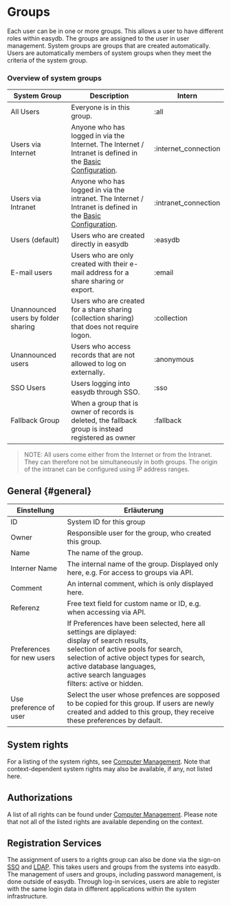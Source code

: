 # Groups

Each user can be in one or more groups. This allows a user to have different roles within easydb. The groups are assigned to the user in user management. System groups are groups that are created automatically. Users are automatically members of system groups when they meet the criteria of the system group.

### Overview of system groups

| System Group | Description | Intern |
| - | - | - |
| All Users | Everyone is in this group. |:all |
| Users via Internet | Anyone who has logged in via the Internet. The Internet / Intranet is defined in the [Basic Configuration](../../administration/base-config/base-config.html). |:internet_connection |
| Users via Intranet | Anyone who has logged in via the intranet. The Internet / Intranet is defined in the [Basic Configuration](../../administration/base-config/base-config.html). |:intranet_connection |
| Users (default) | Users who are created directly in easydb |:easydb |
| E-mail users | Users who are only created with their e-mail address for a share sharing or export. |:email |
| Unannounced users by folder sharing | Users who are created for a share sharing (collection sharing) that does not require logon. |:collection |
| Unannounced users | Users who access records that are not allowed to log on externally. |:anonymous |
| SSO Users | Users logging into easydb through SSO. |:sso |
| Fallback Group | When a group that is owner of records is deleted, the fallback group is instead registered as owner | :fallback |


> NOTE: All users come either from the Internet or from the Intranet. They can therefore not be simultaneously in both groups. The origin of the intranet can be configured using IP address ranges.

## General {#general}

|Einstellung|Erläuterung|
|--|--|
|ID| System ID for this group |
|Owner |Responsible user for the group, who created this group. |
|Name|The name of the group.|
|Interner Name|The internal name of the group. Displayed only here, e.g. For access to groups via API.|
|Comment |An internal comment, which is only displayed here.|
|Referenz| Free text field for custom name or ID, e.g. when accessing via API. |
|Preferences for new users|If Preferences have been selected, here all settings are diplayed: <br> display of search results, <br> selection of active pools for search, <br> selection of active object types for search, <br> active database languages, <br> active search languages <br> filters: active or hidden.|
|Use preference of user|Select the user whose prefences are sopposed to be copied for this group. If users are newly created and added to this group, they receive these preferences by default.|


## System rights

For a listing of the system rights, see [Computer Management](../rightsmanagement.html). Note that context-dependent system rights may also be available, if any, not listed here.

## Authorizations

A list of all rights can be found under [Computer Management](../rightsmanagement.html). Please note that not all of the listed rights are available depending on the context.

## Registration Services
The assignment of users to a rights group can also be done via the sign-on [SSO](../../../sysadmin/konfiguration/sso/sso.html) and [LDAP](../../../sysadmin/konfiguration/ldap/ldap.html). This takes users and groups from the systems into easydb. The management of users and groups, including password management, is done outside of easydb. Through log-in services, users are able to register with the same login data in different applications within the system infrastructure.